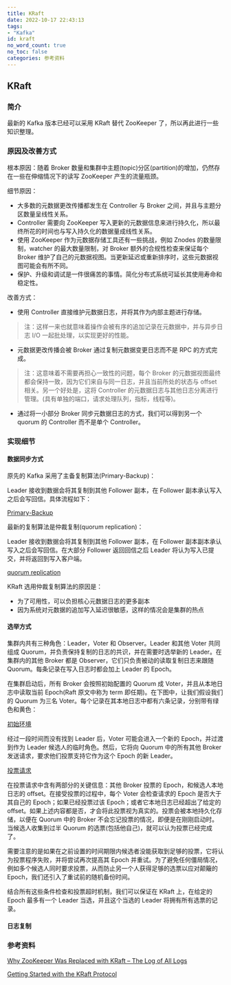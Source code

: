 ```yaml
---
title: KRaft
date: 2022-10-17 22:43:13
tags:
- "Kafka"
id: kraft
no_word_count: true
no_toc: false
categories: 参考资料
---
```


## KRaft

### 简介

最新的 Kafka 版本已经可以采用 KRaft 替代 ZooKeeper 了，所以再此进行一些知识整理。

### 原因及改善方式

根本原因：随着 Broker 数量和集群中主题(topic)分区(partition)的增加，仍然存在一些在伸缩情况下的读写 ZooKeeper 产生的流量瓶颈。

细节原因：

- 大多数的元数据更改传播都发生在 Controller 与 Broker 之间，并且与主题分区数量呈线性关系。
- Controller 需要向 ZooKeeper 写入更新的元数据信息来进行持久化，所以最终所花的时间也与写入持久化的数据量成线性关系。
- 使用 ZooKeeper 作为元数据存储工具还有一些挑战，例如 Znodes 的数量限制，watcher 的最大数量限制，对 Broker 额外的合规性检查来保证每个 Broker 维护了自己的元数据视图。当更新延迟或重新排序时，这些元数据视图可能会有所不同。
- 保护、升级和调试是一件很痛苦的事情。简化分布式系统可延长其使用寿命和稳定性。

改善方式：

- 使用 Controller 直接维护元数据日志，并将其作为内部主题进行存储。

> 注：这样一来也就意味着操作会被有序的追加记录在元数据中，并与异步日志 I/O 一起批处理，以实现更好的性能。

- 元数据更改传播会被 Broker 通过复制元数据变更日志而不是 RPC 的方式完成。

> 注：这意味着不需要再担心一致性的问题，每个 Broker 的元数据视图最终都会保持一致，因为它们来自与同一日志，并且当前所处的状态与 offset 相关。另一个好处是，这将 Controller 的元数据日志与其他日志分离进行管理。(具有单独的端口，请求处理队列，指标，线程等)。

- 通过将一小部分 Broker 同步元数据日志的方式，我们可以得到另一个 quorum 的 Controller 而不是单个 Controller。

### 实现细节

#### 数据同步方式

原先的 Kafka 采用了主备复制算法(Primary-Backup)：

Leader 接收到数据会将其复制到其他 Follower 副本，在 Follower 副本承认写入之后会写回信。具体流程如下：

[Primary-Backup](https://s6.jpg.cm/2022/10/17/PHmFAT.png)

最新的复制算法是仲裁复制(quorum replication)：

Leader 接收到数据会将其复制到其他 Follower 副本，在 Follower 副本副本承认写入之后会写回信。在大部分 Follower 返回回信之后 Leader 将认为写入已提交，并将返回到写入客户端。

[quorum replication](https://s6.jpg.cm/2022/10/17/PHpTFQ.png)

KRaft 选用仲裁复制算法的原因是：

- 为了可用性，可以负担核心元数据日志的更多副本
- 因为系统对元数据的追加写入延迟很敏感，这样的情况会是集群的热点

#### 选举方式

集群内共有三种角色：Leader，Voter 和 Observer。Leader 和其他 Voter 共同组成 Quorum，并负责保持复制的日志的共识，并在需要时选举新的 Leader。在集群内的其他 Broker 都是 Observer，它们只负责被动的读取复制日志来跟随 Quorum。每条记录在写入日志时都会加上 Leader 的 Epoch。

在集群启动后，所有 Broker 会按照初始配置的 Quorum 成 Voter，并且从本地日志中读取当前 Epoch(Raft 原文中称为 term 即任期)。在下图中，让我们假设我们的 Quorum 为三名 Voter。每个记录在其本地日志中都有六条记录，分别带有绿色和黄色：

[初始环境](https://s6.jpg.cm/2022/10/18/PHfPhE.jpg)

经过一段时间而没有找到 Leader 后，Voter 可能会进入一个新的 Epoch，并过渡到作为 Leader 候选人的临时角色。然后，它将向 Quorum 中的所有其他 Broker 发送请求，要求他们投票支持它作为这个 Epoch 的新 Leader。

[投票请求](https://s6.jpg.cm/2022/10/18/PHfqnQ.jpg)

在投票请求中含有两部分的关键信息：其他 Broker 投票的 Epoch，和候选人本地日志的 offset。在接受投票的过程中，每个 Voter 会检查请求的 Epoch 是否大于其自己的 Epoch；如果已经投票过该 Epoch；或者它本地日志已经超出了给定的 offset。如果上述内容都是否，才会将此投票视为真实的。投票会被本地持久化存储，以便在 Quorum 中的 Broker 不会忘记投票的情况，即便是在刚刚启动时。当候选人收集到过半 Quorum 的选票(包括他自己)，就可以认为投票已经完成了。

需要注意的是如果在之前设置的时间期限内候选者没能获取到足够的投票，它将认为投票程序失败，并将尝试再次提高其 Epoch 并重试。为了避免任何僵局情况，例如多个候选人同时要求投票，从而防止另一个人获得足够的选票以应对颠簸的 Epoch，我们还引入了重试前的随机备份时间。

结合所有这些条件检查和投票超时机制，我们可以保证在 KRaft 上，在给定的 Epoch 最多有一个 Leader 当选，并且这个当选的 Leader 将拥有所有选票的记录。

#### 日志复制



### 参考资料

[Why ZooKeeper Was Replaced with KRaft – The Log of All Logs](https://www.confluent.io/blog/why-replace-zookeeper-with-kafka-raft-the-log-of-all-logs/)

[Getting Started with the KRaft Protocol](https://www.confluent.io/blog/what-is-kraft-and-how-do-you-use-it/)
